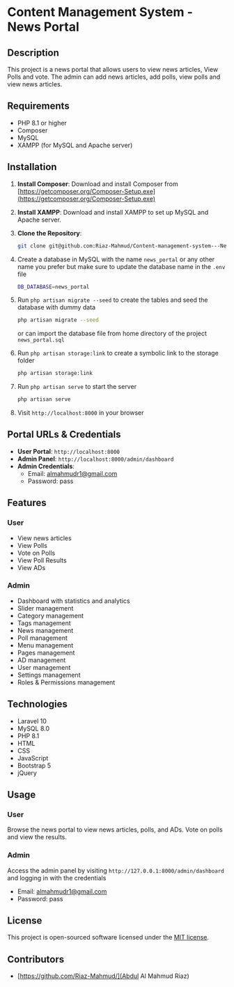 # Content Management System - News Portal

## Description
This project is a news portal that allows users to view news articles, View Polls and vote. The admin can add news articles, add polls, view polls and view news articles.

## Requirements
- PHP 8.1 or higher
- Composer
- MySQL
- XAMPP (for MySQL and Apache server)

## Installation
1. **Install Composer**: Download and install Composer from [https://getcomposer.org/Composer-Setup.exe](https://getcomposer.org/Composer-Setup.exe)
2. **Install XAMPP**: Download and install XAMPP to set up MySQL and Apache server.
3.  **Clone the Repository**: 
    ```bash
    git clone git@github.com:Riaz-Mahmud/Content-management-system---News-Portal.git
    ```
4. Create a database in MySQL with the name `news_portal` or any other name you prefer but make sure to update the database name in the `.env` file
    ```bash
    DB_DATABASE=news_portal
    ```
6. Run `php artisan migrate --seed` to create the tables and seed the database with dummy data
    ```bash
    php artisan migrate --seed
    ```
    or can import the database file from home directory of the project `news_portal.sql`

7. Run `php artisan storage:link` to create a symbolic link to the storage folder
    ```bash
    php artisan storage:link
    ```
8. Run `php artisan serve` to start the server
    ```bash
    php artisan serve
    ```
9. Visit `http://localhost:8000` in your browser

## Portal URLs & Credentials
- **User Portal**: `http://localhost:8000`
- **Admin Panel**: `http://localhost:8000/admin/dashboard`
- **Admin Credentials**:
    - Email: almahmudr1@gmail.com
    - Password: pass

## Features

### User
- View news articles
- View Polls
- Vote on Polls
- View Poll Results
- View ADs

### Admin
- Dashboard with statistics and analytics
- Slider management
- Category management
- Tags management
- News management
- Poll management
- Menu management
- Pages management
- AD management
- User management
- Settings management
- Roles & Permissions management

## Technologies
- Laravel 10
- MySQL 8.0
- PHP 8.1
- HTML
- CSS
- JavaScript
- Bootstrap 5
- jQuery

## Usage

### User
Browse the news portal to view news articles, polls, and ADs. Vote on polls and view the results.

### Admin
Access the admin panel by visiting `http://127.0.0.1:8000/admin/dashboard` and logging in with the credentials
- Email: almahmudr1@gmail.com
- Password: pass

## License
This project is open-sourced software licensed under the [MIT license](https://opensource.org/licenses/MIT).


## Contributors
- [https://github.com/Riaz-Mahmud/](Abdul Al Mahmud Riaz)
